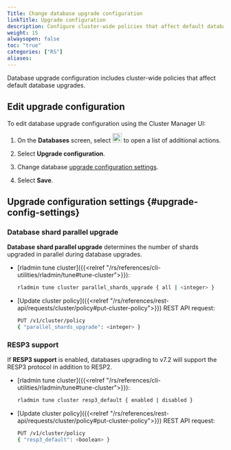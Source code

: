 ```yaml
---
Title: Change database upgrade configuration
linkTitle: Upgrade configuration
description: Configure cluster-wide policies that affect default database upgrades.
weight: 15
alwaysopen: false
toc: "true"
categories: ["RS"]
aliases: 
---
```


Database upgrade configuration includes cluster-wide policies that affect default database upgrades.

## Edit upgrade configuration

To edit database upgrade configuration using the Cluster Manager UI:

1. On the **Databases** screen, select <img src="/images/rs/buttons/button-toggle-actions-vertical.png#no-click" alt="Toggle actions button" width="22px"> to open a list of additional actions.

1. Select **Upgrade configuration**.

1. Change database [upgrade configuration settings](#upgrade-config-settings).

1. Select **Save**.

## Upgrade configuration settings {#upgrade-config-settings}

### Database shard parallel upgrade

**Database shard parallel upgrade** determines the number of shards upgraded in parallel during database upgrades.

- [rladmin tune cluster]({{<relref "/rs/references/cli-utilities/rladmin/tune#tune-cluster">}}): 
    
    ```sh
    rladmin tune cluster parallel_shards_upgrade { all | <integer> }
    ```

- [Update cluster policy]({{<relref "/rs/references/rest-api/requests/cluster/policy#put-cluster-policy">}}) REST API request:

    ```sh
    PUT /v1/cluster/policy 
    { "parallel_shards_upgrade": <integer> }
    ```

### RESP3 support

If **RESP3 support** is enabled, databases upgrading to v7.2 will support the RESP3 protocol in addition to RESP2.

- [rladmin tune cluster]({{<relref "/rs/references/cli-utilities/rladmin/tune#tune-cluster">}}): 
    
    ```sh
    rladmin tune cluster resp3_default { enabled | disabled }
    ```

- [Update cluster policy]({{<relref "/rs/references/rest-api/requests/cluster/policy#put-cluster-policy">}}) REST API request:

    ```sh
    PUT /v1/cluster/policy 
    { "resp3_default": <boolean> }
    ```

